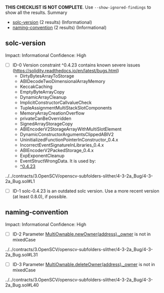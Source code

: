 **THIS CHECKLIST IS NOT COMPLETE**. Use `--show-ignored-findings` to show all the results.
Summary
 - [solc-version](#solc-version) (2 results) (Informational)
 - [naming-convention](#naming-convention) (2 results) (Informational)
## solc-version
Impact: Informational
Confidence: High
 - [ ] ID-0
Version constraint ^0.4.23 contains known severe issues (https://solidity.readthedocs.io/en/latest/bugs.html)
	- DirtyBytesArrayToStorage
	- ABIDecodeTwoDimensionalArrayMemory
	- KeccakCaching
	- EmptyByteArrayCopy
	- DynamicArrayCleanup
	- ImplicitConstructorCallvalueCheck
	- TupleAssignmentMultiStackSlotComponents
	- MemoryArrayCreationOverflow
	- privateCanBeOverridden
	- SignedArrayStorageCopy
	- ABIEncoderV2StorageArrayWithMultiSlotElement
	- DynamicConstructorArgumentsClippedABIV2
	- UninitializedFunctionPointerInConstructor_0.4.x
	- IncorrectEventSignatureInLibraries_0.4.x
	- ABIEncoderV2PackedStorage_0.4.x
	- ExpExponentCleanup
	- EventStructWrongData.
It is used by:
	- [^0.4.23](../../contracts/3.OpenSCV/openscv-subfolders-slither/4-3-2a_Bug/4-3-2a_Bug.sol#L1)

../../contracts/3.OpenSCV/openscv-subfolders-slither/4-3-2a_Bug/4-3-2a_Bug.sol#L1


 - [ ] ID-1
solc-0.4.23 is an outdated solc version. Use a more recent version (at least 0.8.0), if possible.

## naming-convention
Impact: Informational
Confidence: High
 - [ ] ID-2
Parameter [MultiOwnable.newOwner(address)._owner](../../contracts/3.OpenSCV/openscv-subfolders-slither/4-3-2a_Bug/4-3-2a_Bug.sol#L31) is not in mixedCase

../../contracts/3.OpenSCV/openscv-subfolders-slither/4-3-2a_Bug/4-3-2a_Bug.sol#L31


 - [ ] ID-3
Parameter [MultiOwnable.deleteOwner(address)._owner](../../contracts/3.OpenSCV/openscv-subfolders-slither/4-3-2a_Bug/4-3-2a_Bug.sol#L40) is not in mixedCase

../../contracts/3.OpenSCV/openscv-subfolders-slither/4-3-2a_Bug/4-3-2a_Bug.sol#L40


